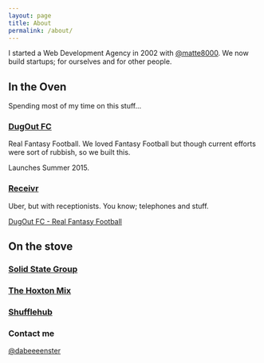```yaml
---
layout: page
title: About
permalink: /about/
---
```


I started a Web Development Agency in 2002 with [@matte8000](https://twitter.com/matte8000). We now build startups; for ourselves and for other people.

## In the Oven

Spending most of my time on this stuff...

### [DugOut FC](https://www.dugoutfc.com)

Real Fantasy Football. We loved Fantasy Football but though current efforts were sort of rubbish, so we built this.

Launches Summer 2015.

### [Receivr](https://www.receivr.io)

Uber, but with receptionists. You know; telephones and stuff.

[DugOut FC - Real Fantasy Football](https://www.dugoutfc.com)

##

## On the stove

### [Solid State Group](http://www.solidstategroup.com)

### [The Hoxton Mix](https://www.hoxton.com)

### [Shufflehub](https://www.shufflehub.com)

### Contact me

[@dabeeeenster](https://twitter.com/dabeeeenster)
